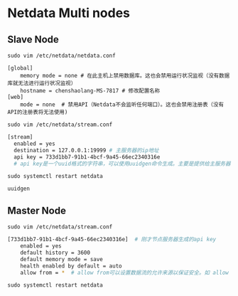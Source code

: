 # Netdata Multi nodes

[](https://learn.netdata.cloud/docs/agent/streaming)

[](https://arc.net/l/quote/rifgpkyq)

## Slave Node

`sudo vim /etc/netdata/netdata.conf`

```NGINX
[global]
    memory mode = none # 在此主机上禁用数据库。这也会禁用运行状况监视（没有数据库就无法进行运行状况监视）
    hostname = chenshaolang-MS-7817 # 修改配置名称
[web]
    mode = none  # 禁用API（Netdata不会监听任何端口）。这也会禁用注册表（没有API的注册表将无法使用)
```

`sudo vim /etc/netdata/stream.conf`

```bash
[stream]
  enabled = yes
  destination = 127.0.0.1:19999 # 主服务器的ip地址
  api key = 733d1bb7-91b1-4bcf-9a45-66ec2340316e   
  # api key是一个uuid格式的字符串，可以使用uuidgen命令生成。主要是提供给主服务器使用
```

`sudo systemctl restart netdata`

`uuidgen`

## Master Node

`sudo vim /etc/netdata/stream.conf`

```bash
[733d1bb7-91b1-4bcf-9a45-66ec2340316e]  # 刚才节点服务器生成的api key
    enabled = yes
    default history = 3600
    default memory mode = save
    health enabled by default = auto 
    allow from = *  # allow from可以设置数据流的允许来源以保证安全。如 allow from = 127.0.0.1 仅允许该ip连接
```

`sudo systemctl restart netdata`

